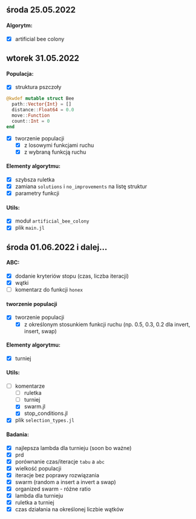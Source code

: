 ## środa 25.05.2022

#### Algorytm:

- [x] artificial bee colony

## wtorek 31.05.2022

#### Populacja:

- [x] struktura pszczoły

```julia
@kwdef mutable struct Bee
  path::Vector{Int} = []
  distance::Float64 = 0.0
  move::Function
  count::Int = 0
end
```

- [x] tworzenie populacji
  - [x] z losowymi funkcjami ruchu
  - [x] z wybraną funkcją ruchu

#### Elementy algorytmu:

- [x] szybsza ruletka
- [x] zamiana `solutions` i `no_improvements` na listę struktur
- [x] parametry funkcji

#### Utils:

- [x] moduł `artificial_bee_colony`
- [x] plik `main.jl`

## środa 01.06.2022 i dalej...

#### ABC:

- [x] dodanie kryteriów stopu (czas, liczba iteracji)
- [x] wątki
- [ ] komentarz do funkcji `honex`

#### tworzenie populacji

- [x] tworzenie populacji
  - [x] z określonym stosunkiem funkcji ruchu (np. 0.5, 0.3, 0.2 dla invert, insert, swap)

#### Elementy algorytmu:

- [x] turniej

#### Utils:

- [ ] komentarze
  - [ ] ruletka
  - [ ] turniej
  - [x] swarm.jl
  - [x] stop_conditions.jl
- [x] plik `selection_types.jl`

#### Badania:

- [x] najlepsza lambda dla turnieju (soon bo ważne)
- [x] prd
- [x] porównanie czas/iteracje `tabu` a `abc`
- [x] wielkość populacji
- [x] iteracje bez poprawy rozwiązania
- [x] swarm (random a insert a invert a swap)
- [x] organized swarm - różne ratio
- [x] lambda dla turnieju
- [x] ruletka a turniej
- [x] czas działania na określonej liczbie wątków

